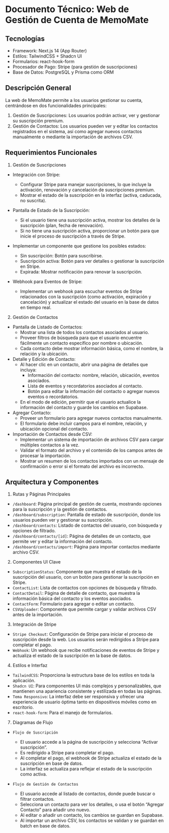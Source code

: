 # Documento Técnico: Web de Gestión de Cuenta de MemoMate

## Tecnologías
- Framework: Next.js 14 (App Router)
- Estilos: TailwindCSS + Shadcn UI
- Formularios: react-hook-form
- Procesador de Pago: Stripe (para gestión de suscripciones)
- Base de Datos: PostgreSQL y Prisma como ORM

## Descripción General
La web de MemoMate permite a los usuarios gestionar su cuenta, centrándose en dos funcionalidades principales:

1. Gestión de Suscripciones: Los usuarios podrán activar, ver y gestionar su suscripción premium.
2. Gestión de Contactos: Los usuarios pueden ver y editar los contactos registrados en el sistema, así como agregar nuevos contactos manualmente o mediante la importación de archivos CSV.

## Requerimientos Funcionales
1. Gestión de Suscripciones
  - Integración con Stripe:
    - Configurar Stripe para manejar suscripciones, lo que incluye la activación, renovación y cancelación de suscripciones premium.
    - Mostrar el estado de la suscripción en la interfaz (activa, caducada, no suscrita).

  - Pantalla de Estado de la Suscripción:
    - Si el usuario tiene una suscripción activa, mostrar los detalles de la suscripción (plan, fecha de renovación).
    - Si no tiene una suscripción activa, proporcionar un botón para que inicie el proceso de suscripción a través de Stripe.

  - Implementar un componente que gestione los posibles estados:
    - Sin suscripción: Botón para suscribirse.
    - Suscripción activa: Botón para ver detalles o gestionar la suscripción en Stripe.
    - Expirada: Mostrar notificación para renovar la suscripción.
    
  - Webhook para Eventos de Stripe:
    - Implementar un webhook para escuchar eventos de Stripe relacionados con la suscripción (como activación, expiración y cancelación) y  actualizar el estado del usuario en la base de datos en tiempo real.

2. Gestión de Contactos
  - Pantalla de Listado de Contactos:
    - Mostrar una lista de todos los contactos asociados al usuario.
    - Proveer filtros de búsqueda para que el usuario encuentre fácilmente un contacto específico por nombre o ubicación.
    - Cada contacto debe mostrar información básica, como el nombre, la relación y la ubicación.
  - Detalle y Edición de Contacto:
    - Al hacer clic en un contacto, abrir una página de detalles que incluya:
      - Información del contacto: nombre, relación, ubicación, eventos asociados.
      - Lista de eventos y recordatorios asociados al contacto.
      - Botón para editar la información del contacto o agregar nuevos eventos o recordatorios.
    - En el modo de edición, permitir que el usuario actualice la información del contacto y guarde los cambios en Supabase.
  - Agregar Contacto:
    - Proveer un formulario para agregar nuevos contactos manualmente.
    - El formulario debe incluir campos para el nombre, relación, y ubicación opcional del contacto.
  - Importación de Contactos desde CSV:
    - Implementar un sistema de importación de archivos CSV para cargar múltiples contactos a la vez.
    - Validar el formato del archivo y el contenido de los campos antes de procesar la importación.
    - Mostrar un resumen de los contactos importados con un mensaje de confirmación o error si el formato del archivo es incorrecto.

## Arquitectura y Componentes
1. Rutas y Páginas Principales
  - `/dashboard`: Página principal de gestión de cuenta, mostrando opciones para la suscripción y la gestión de contactos.
  - `/dashboard/subscription`: Pantalla de estado de suscripción, donde los usuarios pueden ver y gestionar su suscripción.
  - `/dashboard/contacts`: Listado de contactos del usuario, con búsqueda y opciones de filtrado.
  - `/dashboard/contacts/[id]`: Página de detalles de un contacto, que permite ver y editar la información del contacto.
  - `/dashboard/contacts/import`: Página para importar contactos mediante archivo CSV.

2. Componentes UI Clave
  - `SubscriptionStatus`: Componente que muestra el estado de la suscripción del usuario, con un botón para gestionar la suscripción en Stripe.
  - `ContactList`: Lista de contactos con opciones de búsqueda y filtrado.
  - `ContactDetail`: Página de detalle de contacto, que muestra la información básica del contacto y los eventos asociados.
  - `ContactForm`: Formulario para agregar o editar un contacto.
  - `CSVUploader`: Componente que permite cargar y validar archivos CSV antes de la importación.

3. Integración de Stripe
  - `Stripe Checkout`: Configuración de Stripe para iniciar el proceso de suscripción desde la web. Los usuarios serán redirigidos a Stripe para completar el pago.
  - `Webhook`: Un webhook que recibe notificaciones de eventos de Stripe y actualiza el estado de la suscripción en la base de datos.

4. Estilos e Interfaz
  - `TailwindCSS`: Proporciona la estructura base de los estilos en toda la aplicación.
  - `Shadcn UI`: Para componentes UI más complejos y personalizables, que mantienen una apariencia consistente y estilizada en todas las páginas.
  - `Tema Responsivo`: La interfaz debe ser responsiva y ofrecer una experiencia de usuario óptima tanto en dispositivos móviles como en escritorio.
  - `react-hook-form`: Para el manejo de formularios.

7. Diagramas de Flujo
  - `Flujo de Suscripción`
    - El usuario accede a la página de suscripción y selecciona “Activar suscripción”.
    - Es redirigido a Stripe para completar el pago.
    - Al completar el pago, el webhook de Stripe actualiza el estado de la suscripción en base de datos.
    - La interfaz se actualiza para reflejar el estado de la suscripción como activa.

  - `Flujo de Gestión de Contactos`
    - El usuario accede al listado de contactos, donde puede buscar o filtrar contactos.
    - Selecciona un contacto para ver los detalles, o usa el botón “Agregar Contacto” para añadir uno nuevo.
    - Al editar o añadir un contacto, los cambios se guardan en Supabase.
    - Al importar un archivo CSV, los contactos se validan y se guardan en batch en base de datos.